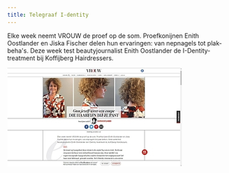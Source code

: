 ```yaml
---
title: Telegraaf I-dentity
---
```



Elke week neemt VROUW de proef op de som. Proefkonijnen Enith Oostlander en Jiska Fischer delen hun ervaringen: van nepnagels tot plak-beha's. Deze week test beautyjournalist Enith Oostlander de I-Dentity-treatment bij Koffijberg Hairdressers.

![](/uploads/versions/kapper-amsterdam-telegraaf-kapsalon-1---x----400-225x---.jpg)

&nbsp;